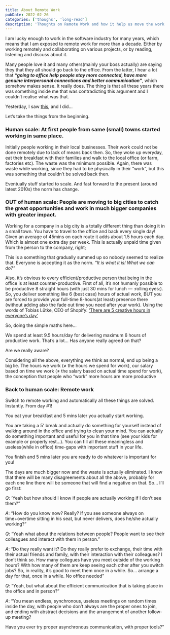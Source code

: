 ```yaml
---
title: About Remote Work
pubDate: 2022-02-26
categories: ['thoughs', 'long-read']
description: 'Thoughts on Remote Work and how it help us move the work & life back to human scale'
---
```


I am lucky enough to work in the software industry for many years, which means that I am exposed to remote work for more than a decade. Either by working remotely and collaborating on various projects, or by reading, listening and discuss about it.

Many people love it and many others(mainly your boss actually) are saying they that they all should go back to the office. From the latter, I hear a lot that _**“going to office help people stay more connected, have more genuine interpersonal connections and better communication”**_, which somehow makes sense. It really does. The thing is that all these years there was something inside me that was contradicting this argument and I couldn’t realise what was that.

Yesterday, I saw [this](https://www.youtube.com/watch?v=aQSxPzafO_k), and I did…

Let’s take the things from the beginning.

### Human scale: At first people from same (small) towns started working in same place.

Initially people working in their local businesses. Their work could not be done remotely due to lack of means back then. So, they woke up everyday, eat their breakfast with their families and walk to the local office (or farm, factories etc). The waste was the minimum possible. Again, there was waste while working, since they had to be physically in their “work”, but this was something that couldn’t be solved back then.

Eventually stuff started to scale. And fast forward to the present (around latest 2010s) the norm has change.

### OUT of human scale: People are moving to big cities to catch the great opportunities and work in much bigger companies with greater impact.

Working for a company in a big city is a totally different thing than doing it in a small town. You have to travel to the office and back every single day! Given an average of 45mins on each route it adds about 1.5 hours each day. Which is almost one extra day per week. This is actually unpaid time given from the person to the company, right;

This is a something that gradually summed up so nobody seemed to realize that. Everyone is accepting it as the norm. _“It is what it is! What we can do?”_

Also, it’s obvious to every efficient/productive person that being in the office is at least counter-productive. First of all, it’s not humanly possible to be productive 8 straight hours (with just 30 mins for lunch — :rolling eyes:). So, you deliver something like 6 (best case) hours of actual work, BUT you are forced to provide your full-time 8-hours(at least) presence there (without adding also the fade out time you need after your work). Using the words of Tobias Lütke, CEO of Shopify: [‘There are 5 creative hours in everyone’s day’](https://www.cnbc.com/2019/12/26/shopify-ceo-you-dont-have-to-work-80-hours-a-week-to-be-successful.html)

So, doing the simple maths here…

We spend at least 9.5 hours/day for delivering maximum 6 hours of productive work.
That’s a lot… Has anyone really agreed on that?

Are we really aware?

Considering all the above, everything we think as normal, end up being a big lie. The hours we work (≠ the hours we spend for work), our salary based on time we work (≠ the salary based on actual time spend for work), the conception that people who “work” more hours are more productive

### Back to human scale: Remote work

Switch to remote working and automatically all these things are solved. Instantly. From day #1!

You eat your breakfast and 5 mins later you actually start working.

You are taking a 5' break and actually do something for yourself instead of walking around in the office and trying to clean your mind. You can actually do something important and useful for you in that time (see your kids for example or properly rest…). You can fill all these meaningless and useless(while in office) time-gaps with important stuff in your life.

You finish and 5 mins later you are ready to do whatever is important for you!

The days are much bigger now and the waste is actually eliminated.
I know that there will be many disagreements about all the above, probably for each one line there will be someone that will find a negative on that.
So… I’ll go first:

_Q_: ‘Yeah but how should I know if people are actually working if I don’t see them?”

_A_: “How do you know now? Really? If you see someone always on time+overtime sitting in his seat, but never delivers, does he/she actually working?”

_Q_: “Yeah what about the relations between people? People want to see their colleagues and interact with them in person.”

_A_: “Do they really want it? Do they really prefer to exchange, their time with their actual friends and family, with their interaction with their colleagues? I don’t think so. How many collegues have you meet outside of the working hours? With how many of them are keep seeing each other after you switch jobs? So, in reality, it’s good to meet them once in a while. So… arrange a day for that, once in a while. No office needed”

_Q_: “Yeah, but what about the efficient communication that is taking place in the office and in person?”

_A_: “You mean endless, synchronous, useless meetings on random times inside the day, with people who don’t always are the proper ones to join, and ending with abstract decisions and the arrangement of another follow-up meeting?

Have you ever try proper asynchronous communication, with proper tools?”
